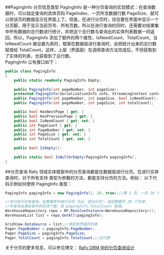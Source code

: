 
##PagingInfo 分页信息类型
PagingInfo 是一种分页查询的实现模式：在查询数据时，可以指定查询的具体页码 PageIndex、一页所含数据行数 PageSize，就可以把该页的数据显示在界面上了。但是，在进行分页时，往往要在界面中显示一个分页脚，用于显示当前页号、所有页数。所以在进行查询的同时，还需要对结果集中所有数据的总行数进行统计，并把这个总行数与查询出的实体列表数据一同返回。所以，PagingInfo 添加了额外的两个属性，IsNeedCount、TotalCount，当 IsNeedCount 被设置为真时，框架在数据层进行查询时，会把统计出来的总行数赋值给 TotalCount。这样，上层（界面层）在调用查询方法完成后，不但获取到了实体的列表，也获取到了总行数。  
PagingInfo 公有接口如下：

```cs
public class PagingInfo
{
    public static readonly PagingInfo Empty;
    
    public PagingInfo(int pageNumber, int pageSize);
    protected PagingInfo(SerializationInfo info, StreamingContext context);
    public PagingInfo(int pageNumber, int pageSize, bool isNeedCount);
    public PagingInfo(int pageNumber, int pageSize, int totalCount);

    public bool HasNextPage { get; }
    public bool HasPreviousPage { get; }
    public bool IsNeedCount { get; set; }
    public int PageCount { get; }
    public int PageNumber { get; set; }
    public int PageSize { get; set; }
    public int TotalCount { get; set; }
    
    public bool IsEmpty();
    
    public static bool IsNullOrEmpty(PagingInfo pagingInfo);
}
```


##分页查询
Rafy 领域实体框架中的分页查询都是在数据层进行分页。在进行实体查询时，对于所有支持
类型为参数的方法，都是支持分页的方法。例如：
以下代码示例如何使用 PagingInfo 类型：

```cs
PagingInfo pagingInfo = new PagingInfo(2, 20, true);//第 2 页，一页 20 个，并需要返回总行数。

//本行执行实体查询，在数据库中进行分页（Sql 语句分页），返回需要的 20 个实体，
//并查询出满足条件的实体个数，给 pagingInfo.TotalCount 赋值。
WarehouseRepository repo = RF.ResolveInstance<WarehouseRepository>();
WarehouseList list = repo.GetAll(pagingInfo);

GridView.DataSource = list;//绑定到界面的列表
Pager.PageNumber = pagingInfo.PageNumber;
Pager.PageSize = pagingInfo.PageSize;
Pager.TotalCount = pagingInfo.TotalCount;//总行数
```

关于分页的更多信息，可以参见博文：
[Rafy ORM 中的分页查询设计](http://www.cnblogs.com/zgynhqf/archive/2013/01/23/2873583.html)